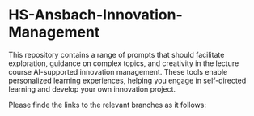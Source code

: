 # HS-Ansbach-Innovation-Management
This repository contains a range of prompts that should facilitate exploration, guidance on complex topics, and creativity in the lecture course AI-supported innovation management. These tools enable personalized learning experiences, helping you engage in self-directed learning and develop your own innovation project.

Please finde the links to the relevant branches as it follows:
